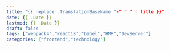 ```yaml
---
title: "{{ replace .TranslationBaseName "-" " " | title }}"
date: {{ .Date }}
lastmod: {{ .Date }}
draft: false
tags: ["webpack4","react18","babel","HMR","DevServer"]
categories: ["frontend","technology"]
---
```

